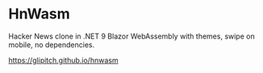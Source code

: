 # HnWasm

Hacker News clone in .NET 9 Blazor WebAssembly with themes, swipe on mobile, no dependencies.

https://glipitch.github.io/hnwasm
